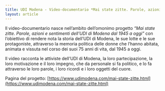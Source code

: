 ```yaml
---
title: UDI Modena - Video-documentario *Mai state zitte. Parole, azioni e sentimenti delle donne dell'UDI di Modena dal 1945 a oggi*
layout: article
---
```


Il video-documentario nasce nell’ambito dell’omonimo progetto *“Mai state zitte. Parole, azioni e sentimenti dell’UDI di Modena dal 1945 a oggi”* con l’obiettivo di rendere nota la storia dell’UDI di Modena, le sue lotte e le sue protagoniste, attraverso la memoria politica delle donne che l’hanno abitata, animata e vissuta nel corso dei suoi 75 anni di vita, dal 1945 a oggi.

Il video racconta le attiviste dell’UDI di Modena, la loro partecipazione, la loro motivazione e il loro impegno, che da personale si fa politico, e lo fa attraverso le loro parole, i loro ricordi e i loro oggetti del cuore.

Pagina del progetto: [https://www.udimodena.com/mai-state-zitte.html](https://www.udimodena.com/mai-state-zitte.html)
